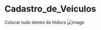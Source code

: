 # Cadastro_de_Veiculos

Colocar tudo dentro do htdocs
![image](https://user-images.githubusercontent.com/82001370/183770891-0ee4ec0f-85b1-49fe-8632-920e3839059a.png)
